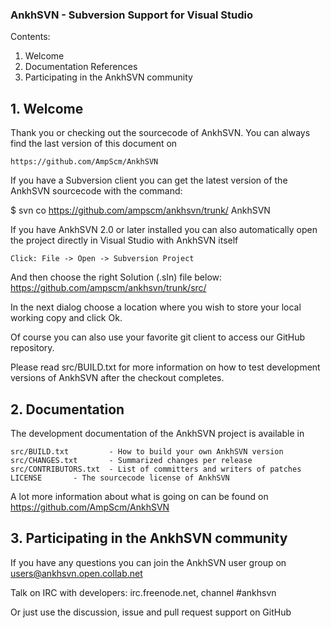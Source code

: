 ### AnkhSVN - Subversion Support for Visual Studio

Contents:
 1. Welcome
 2. Documentation References
 3. Participating in the AnkhSVN community
 
## 1. Welcome
 
  Thank you or checking out the sourcecode of AnkhSVN. You can always find
  the last version of this document on
 
    https://github.com/AmpScm/AnkhSVN
  
  If you have a Subversion client you can get the latest version of the 
  AnkhSVN sourcecode with the command:

  $ svn co https://github.com/ampscm/ankhsvn/trunk/ AnkhSVN
  
  If you have AnkhSVN 2.0 or later installed you can also automatically open the project
  directly in Visual Studio with AnkhSVN itself
  
    Click: File -> Open -> Subversion Project
  
  And then choose the right Solution (.sln) file below:
     https://github.com/ampscm/ankhsvn/trunk/src/
     
  In the next dialog choose a location where you wish to store your local
  working copy and click Ok.

  Of course you can also use your favorite git client to access our GitHub repository.
  
  
  Please read src/BUILD.txt for more information on how to test development
  versions of AnkhSVN after the checkout completes.


## 2. Documentation
 
  The development documentation of the AnkhSVN project is available in
 
    src/BUILD.txt         - How to build your own AnkhSVN version
    src/CHANGES.txt       - Summarized changes per release    
    src/CONTRIBUTORS.txt  - List of committers and writers of patches
    LICENSE       - The sourcecode license of AnkhSVN
    
  A lot more information about what is going on can be found on
      https://github.com/AmpScm/AnkhSVN


## 3. Participating in the AnkhSVN community

  If you have any questions you can join the AnkhSVN user group on
      users@ankhsvn.open.collab.net
      
  Talk on IRC with developers: irc.freenode.net, channel #ankhsvn
  
  Or just use the discussion, issue and pull request support on GitHub
